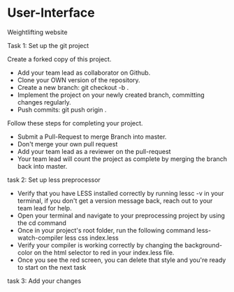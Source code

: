 # User-Interface
Weightlifting website

Task 1: Set up the git project

Create a forked copy of this project.
 - Add your team lead as collaborator on Github.
 - Clone your OWN version of the repository.
 - Create a new branch: git checkout -b <firstName-lastName>.
 - Implement the project on your newly created <firstName-lastName> branch, committing changes regularly.
 - Push commits: git push origin <firstName-lastName>.

Follow these steps for completing your project.

 - Submit a Pull-Request to merge Branch into master. 
 - Don't merge your own pull request
 - Add your team lead as a reviewer on the pull-request
 - Your team lead will count the project as complete by merging the branch back into master.

 task 2: Set up less preprocessor

- Verify that you have LESS installed correctly by running lessc -v in your terminal, if you don't get a version message back, reach out to your team lead for help.
 - Open your terminal and navigate to your preprocessing project by using the cd command
 - Once in your project's root folder, run the following command less-watch-compiler less css index.less
 - Verify your compiler is working correctly by changing the background-color on the html selector to red in your index.less file.
 - Once you see the red screen, you can delete that style and you're ready to start on the next task

task 3: Add your changes